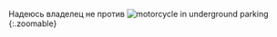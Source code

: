 ---
---
Надеюсь владелец не против
![motorcycle in underground parking]({{site.url}}/assets/images/motorcycle_parking.jpg){:.zoomable}